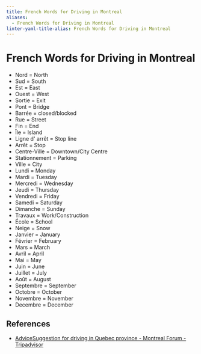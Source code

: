 ```yaml
---
title: French Words for Driving in Montreal
aliases:
  - French Words for Driving in Montreal
linter-yaml-title-alias: French Words for Driving in Montreal
---
```


# French Words for Driving in Montreal

- Nord = North
- Sud = South
- Est = East
- Ouest = West
- Sortie = Exit
- Pont = Bridge
- Barrée = closed/blocked
- Rue = Street
- Fin = End
- Île = Island
- Ligne d' arrêt = Stop line
- Arrêt = Stop
- Centre-Ville = Downtown/City Centre
- Stationnement = Parking
- Ville = City
- Lundi = Monday
- Mardi = Tuesday
- Mercredi = Wednesday
- Jeudi = Thursday
- Vendredi = Friday
- Samedi = Saturday
- Dimanche = Sunday
- Travaux = Work/Construction
- École = School
- Neige = Snow
- Janvier = January
- Février = February
- Mars = March
- Avril = April
- Mai = May
- Juin = June
- Juillet = July
- Août = August
- Septembre = September
- Octobre = October
- Novembre = November
- Decembre = December

## References

- [AdviceSuggestion for driving in Quebec province - Montreal Forum - Tripadvisor](https://www.tripadvisor.ca/ShowTopic-g155032-i51-k8638450-Advice_Suggestion_for_driving_in_Quebec_province-Montreal_Quebec.html)
